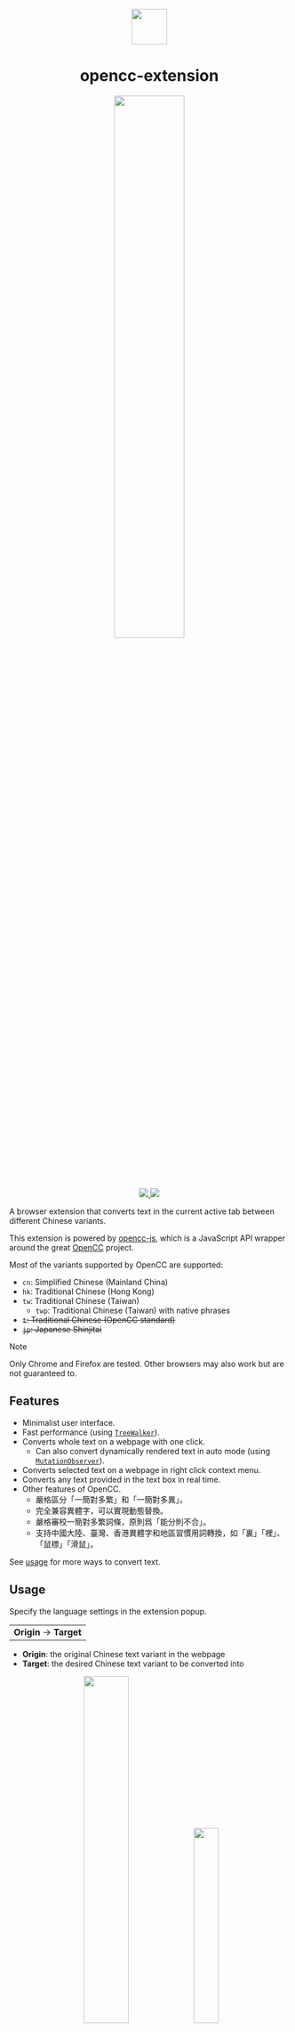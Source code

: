 <p align="center">
  <img src="./icon.png" width="64px" />
</p>

<h1 align="center">opencc-extension</h1>

<p align="center"><img src="./demo.gif" width="50%" /></p>

<p align="center">
  <a href="https://chromewebstore.google.com/detail/opencc/jmlbcbhpnfpffhniogblmmiklgbopoif">
    <img src="https://user-images.githubusercontent.com/585534/107280622-91a8ea80-6a26-11eb-8d07-77c548b28665.png">
  </a>
  <a href="https://addons.mozilla.org/firefox/addon/opencc">
    <img src="https://user-images.githubusercontent.com/585534/107280546-7b9b2a00-6a26-11eb-8f9f-f95932f4bfec.png" />
  </a>
</p>

A browser extension that converts text in the current active tab between different Chinese variants.

This extension is powered by [opencc-js](https://github.com/nk2028/opencc-js),
which is a JavaScript API wrapper around the great [OpenCC](https://github.com/BYVoid/OpenCC) project.

Most of the variants supported by OpenCC are supported:

- `cn`: Simplified Chinese (Mainland China)
- `hk`: Traditional Chinese (Hong Kong)
- `tw`: Traditional Chinese (Taiwan)
  - `twp`: Traditional Chinese (Taiwan) with native phrases
- ~~`t`: Traditional Chinese (OpenCC standard)~~
- ~~`jp`: Japanese Shinjitai~~

> [!NOTE]
> Only Chrome and Firefox are tested.
> Other browsers may also work but are not guaranteed to.

## Features

- Minimalist user interface.
- Fast performance (using [`TreeWalker`](https://developer.mozilla.org/en-US/docs/Web/API/TreeWalker)).
- Converts whole text on a webpage with one click.
  - Can also convert dynamically rendered text in auto mode
    (using [`MutationObserver`](https://developer.mozilla.org/en-US/docs/Web/API/MutationObserver)).
- Converts selected text on a webpage in right click context menu.
- Converts any text provided in the text box in real time.
- Other features of OpenCC.
  - 嚴格區分「一簡對多繁」和「一簡對多異」。
  - 完全兼容異體字，可以實現動態替換。
  - 嚴格審校一簡對多繁詞條，原則爲「能分則不合」。
  - 支持中國大陸、臺灣、香港異體字和地區習慣用詞轉換，如「裏」「裡」、「鼠標」「滑鼠」。

See [usage](#usage) for more ways to convert text.

## Usage

Specify the language settings in the extension popup.

<table><tr><td>
  <strong>Origin</strong> → <strong>Target</strong>
</td></tr></table>

- **Origin**: the original Chinese text variant in the webpage
- **Target**: the desired Chinese text variant to be converted into

<p align="center">
  <img src="./select.gif" width="40%" />
  <img src="./textbox.gif" width="30%" />
</p>

<p align="center">
  <sub><strong>Left:</strong> Convert Text Selection on Webpage</sub>
  <br>
  <sub><strong>Right:</strong> Convert Any Text in Text Box</sub>
</p>

<p align="center">
  <img src="./demo.gif" width="40%" />
  <img src="./auto.gif" width="40%" />
</p>

<p align="center">
  <sub><strong>Left:</strong> One Click</sub>
  <br>
  <sub><strong>Right:</strong> Auto Mode</sub>
</p>

> [!NOTE]
> For performance reason, auto mode will not convert text on webpages which
> explicitly specify their `lang` attributes to be languages other than `zh` in their HTML documents.

When auto mode is enabled, a grey badge with the letter `A` appears on the corner of the extension icon.

All text in the webpage of the current active tab is converted whenever it loads or is updated.

## Development

### Prerequisites

- [Node.js](https://nodejs.org/) 20+
- [pnpm](https://pnpm.io/) 8+

### Setup

```bash
# Clone the repository
git clone https://github.com/cf5146/opencc-extension.git
cd opencc-extension

# Install dependencies
pnpm install
```

### Building

```bash
# Development build with watch mode
pnpm build:watch

# Production builds
pnpm dist:chrome    # Chrome Web Store package
pnpm dist:firefox   # Firefox Add-ons package
pnpm dist           # All platforms
```

### Testing Locally

```bash
# Chrome/Chromium
pnpm start:chromium

# Firefox
pnpm start:firefox
```

### CI/CD Pipeline

This project uses GitHub Actions for automated testing, building, and deployment:

- **🔍 Code Quality**: ESLint, Prettier, security audits
- **🚀 Multi-Browser Builds**: Chrome, Firefox, Edge extensions
- **📦 Automated Releases**: Version management and GitHub releases
- **🏪 Store Submission**: Firefox Add-ons and Chrome Web Store
- **🔄 Dependency Updates**: Weekly automated dependency maintenance

The workflows automatically:
- Run tests on every PR and push
- Build preview versions for pull requests
- Create release packages when a new version is tagged
- Submit to browser extension stores (with proper API credentials)

See [`.github/WORKFLOWS.md`](.github/WORKFLOWS.md) for detailed workflow documentation.

## Credits

- https://github.com/BYVoid/OpenCC
- https://github.com/nk2028/opencc-js

---

<p align="center">
  <sub><strong>~ crafted with ♥︎ by tnychn ~</strong></sub>
  <br>
  <sub><strong>MIT © 2024 Tony Chan</strong></sub>
</p>
